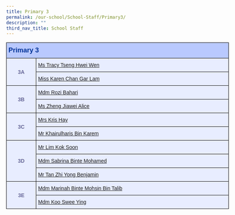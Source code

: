 ```yaml
---
title: Primary 3
permalink: /our-school/School-Staff/Primary3/
description: ""
third_nav_title: School Staff
---
```

<table class="tg" style="undefined;table-layout: fixed; width: 600px">
<colgroup>
<col style="width: 80px">
<col style="width: 520px">
</colgroup>
<thead>
  <tr>
    <th class="tg-s25z" colspan="2">Primary 3</th>
  </tr>
</thead>
<tbody>
  <tr>
    <td class="tg-18eh" rowspan="2">3A</td>
    <td class="tg-73oq"><a href="mailto:tseng_hwei_wen@schools.gov.sg">Ms Tracy Tseng Hwei Wen</a></td></tr>
  <tr>
    <td class="tg-73oq"><a href="mailto:karen_chan_gar_lam@schools.gov.sg">Miss Karen Chan Gar Lam</a></td></tr>
  <tr>
    <td class="tg-18eh" rowspan="2">3B</td>
    <td class="tg-73oq"><a href="mailto:rozi_bahari@schools.gov.sg">Mdm Rozi Bahari</a></td></tr>
  <tr>
    <td class="tg-73oq"><a href="mailto:zheng_jiawei@schools.gov.sg">Ms Zheng Jiawei Alice</a></td></tr>
  <tr>
    <td class="tg-18eh" rowspan="2">3C</td>
    <td class="tg-73oq"><a href="mailto:ang_mei_hui@schools.gov.sg">Mrs Kris Hay</a></td></tr>
  <tr>
    <td class="tg-73oq"><a href="mailto:khairulharis_karem@schools.gov.sg">Mr Khairulharis Bin Karem</a></td></tr>
  <tr>
    <td class="tg-18eh" rowspan="3">3D</td>
    <td class="tg-73oq"><a href="mailto:lim_kok_soon@schools.gov.sg">Mr Lim Kok Soon</a></td></tr>
  <tr>
    <td class="tg-73oq"><a href="mailto:sabrina_mohamed@schools.gov.sg">Mdm Sabrina Binte Mohamed</a></td></tr>
 <tr><td class="tg-73oq"><a href="mailto:Tan_Zhi_Yong_Benjamin@schools.gov.sg">Mr Tan Zhi Yong Benjamin</a></td></tr>
  <tr>
    <td class="tg-18eh" rowspan="2">3E</td>
    <td class="tg-73oq"><a href="mailto:marinah_mohsin@schools.gov.sg">Mdm Marinah Binte Mohsin Bin Talib</a></td></tr>
  <tr>
    <td class="tg-73oq"><a href="mailto:koo_swee_ying@schools.gov.sg">Mdm Koo Swee Ying</a></td></tr>
</tbody>
</table>
<style type="text/css">
.tg  {border-collapse:collapse;border-color:#aabcfe;border-spacing:0;}
.tg td{background-color:#e8edff;border-color:#aabcfe;border-style:solid;border-width:1px;color:#669;
  font-family:Arial, sans-serif;font-size:14px;overflow:hidden;padding:10px 5px;word-break:normal;}
.tg th{background-color:#b9c9fe;border-color:#aabcfe;border-style:solid;border-width:1px;color:#039;
  font-family:Arial, sans-serif;font-size:14px;font-weight:normal;overflow:hidden;padding:10px 5px;word-break:normal;}
.tg .tg-18eh{border-color:#000000;font-weight:bold;text-align:center;vertical-align:middle}
.tg .tg-s25z{border-color:#000000;font-size:18px;font-weight:bold;text-align:left;vertical-align:top}
.tg .tg-73oq{border-color:#000000;text-align:left;vertical-align:top}
</style>